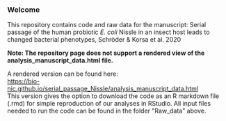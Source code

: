 ### Welcome
This repository contains code and raw data for the manuscript: Serial passage of the human probiotic *E. coli* Nissle in an insect host leads to changed bacterial phenotypes, Schröder &amp; Korsa et al. 2020

**Note: The repository page does not support a rendered view of the analysis_manuscript_data.html file.**

A rendered version can be found here:  
https://bio-nic.github.io/serial_passage_Nissle/analysis_manuscript_data.html  
This version gives the option to download the code as an R markdown file (.rmd) for simple reproduction of our analyses in RStudio.
All input files needed to run the code can be found in the folder "Raw_data" above.
